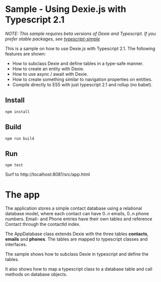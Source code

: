 ﻿# Sample - Using Dexie.js with Typescript 2.1
*NOTE: This sample requires beta versions of Dexie and Typescript. If you prefer stable packages, see [typescript-simple](https://github.com/dfahlander/Dexie.js/tree/master/samples/typescript-simple)*

This is a sample on how to use Dexie.js with Typescript 2.1. The following features are shown:

* How to subclass Dexie and define tables in a type-safe manner.
* How to create an entity with Dexie.
* How to use async / await with Dexie.
* How to create something similar to navigation properties on entities.
* Compile directly to ES5 with just typescript 2.1 and rollup (no babel).

## Install
```
npm install
```

## Build
```
npm run build
```

## Run
```
npm test
```
Surf to http://localhost:8081/src/app.html

# The app
The application stores a simple contact database using a relational database model, where each contact can have
0..n emails, 0..n phone numbers. Email- and Phone entries have their own tables and reference Contact through
the contactId index.

The AppDatabase class extends Dexie with the three tables **contacts**, **emails** and **phones**.
The tables are mapped to typescript classes and interfaces.

The sample shows how to subclass Dexie in typescript and define the tables.

It also shows how to map a typescript class to a database table and call methods on database objects.
